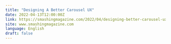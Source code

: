 ```yaml
---
title: "Designing A Better Carousel UX"
date: 2022-04-13T12:00:00Z
link: https://smashingmagazine.com/2022/04/designing-better-carousel-ux/?utm_medium=RSS&utm_source=news.12bit.vn
site: www.smashingmagazine.com
language: English
draft: false
---
```

